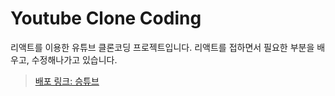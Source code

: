 # Youtube Clone Coding

리액트를 이용한 유튜브 클론코딩 프로젝트입니다.
리액트를 접하면서 필요한 부분을 배우고, 수정해나가고 있습니다.

> [배포 링크: 승튜브](https://shtube.netlify.app/)

